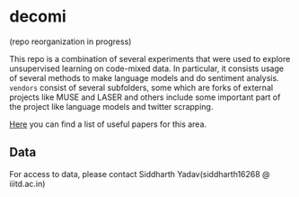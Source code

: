 # decomi

(repo reorganization in progress)

This repo is a combination of several experiments that were used to explore unsupervised learning on code-mixed data.
In particular, it consists usage of several methods to make language models and do sentiment analysis. 
`vendors` consist of several subfolders, some which are forks of external projects like MUSE and LASER and others include some important part of the project like language models and twitter scrapping.

[Here](https://github.com/sedflix/decomi/wiki/Papers) you can find a list of useful papers for this area.


## Data

For access to data, please contact Siddharth Yadav(siddharth16268 @ iiitd.ac.in)

